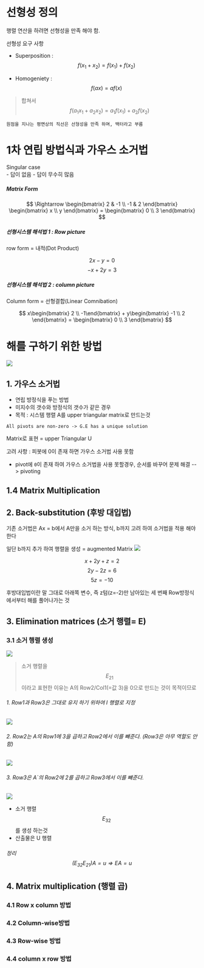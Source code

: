 # 선형성 정의 

행렬 연산을 하려면 선형성을 만족 해야 함. 

선형성 요구 사항 
- Superposition : $$f(x_1 + x_2) = f(x_1) + f(x_2) $$

- Homogeniety : $$ f(ax) = a f(x) $$

> 합쳐서 $$ f(a_1 x_1 + a_2 x_2) = a_1 f(x_1) + a_2 f(x_2)  $$

`원점을 지나는 평면상의 직선은 선형성을 만족 하며, 백터라고 부름`

# 1차 연립 방법식과 가우스 소거법

Singular case  
    - 답이 없음 
    - 답이 무수히 많음 


##### Matrix Form
$$
 \Rightarrow \begin{bmatrix} 2 & -1 \\ -1 & 2 \end{bmatrix} \begin{bmatrix} x \\ y \end{bmatrix} = \begin{bmatrix} 0 \\ 3 \end{bmatrix} 
$$

##### 선형시스템 해석법 1 : Row picture

row form = 내적(Dot Product)


$$ 2x -  y = 0 $$ 
$$ -x + 2y = 3 $$

##### 선형시스템 해석법 2 :  column picture

Column form  = 선형결합(Linear Comnibation)

$$
 x\begin{bmatrix} 2 \\ -1\end{bmatrix} + y\begin{bmatrix} -1 \\ 2 \end{bmatrix} = \begin{bmatrix} 0 \\ 3 \end{bmatrix} 
$$



# 해를 구하기 위한 방법
![](http://cfile6.uf.tistory.com/image/24502934581DC8162AFF95)

## 1. 가우스 소거법 
- 연립 방정식을 푸는 방법 
- 미지수의 갯수와 방정식의 갯수가 같은 경우
- 목적 : 시스템 행렬 A를 upper triangular matrix로 만드는것  

`All pivots are non-zero -> G.E has a unique solution`

Matrix로 표현 = upper Triangular U 

고려 사항 : 피봇에 0이 존재 하면 가우스 소거법 사용 못함 
- pivot에 `0`이 존재 하여 가우스 소거법을 사용 못할경우, 순서를 바꾸어 문제 해결 --> pivoting 

## 1.4 Matrix Multiplication 


## 2. Back-substitution (후방 대입법)
기존 소거법은 Ax = b에서 A만을 소거 하는 방식, b까지 고려 하여 소거법을 적용 해야 한다


일단 b까지 추가 하여 행렬을 생성 = augmented Matrix 
![](http://i.imgur.com/cSEt4bl.png)

 $$ x + 2y + z =  2 $$
 $$     2y -2z =  6 $$
 $$         5z =-10 $$ 
 
후방대입법이란 말 그대로 아래쪽 변수, 즉 z텀(z=-2)만 남아있는 세 번째 Row방정식에서부터 해를 풀어나가는 것





## 3. Elimination matrices (소거 행렬= E)

### 3.1 소거 행렬 생성 

![](http://cfile9.uf.tistory.com/image/2669753358220C1E0E87C5)

> 소거 행렬을 $$ E_{21}$$이라고 표현한 이유는 A의 Row2/Col1(=값 3)을 0으로 만드는 것이 목적이므로 

###### 1. Row1과 Row3은 그대로 유지 하기 위하여 I 행렬로 지정 
![](http://cfile25.uf.tistory.com/image/252B3C45582211FC070F56)

###### 2. Row2는 A의 Row1에 3을 곱하고 Row2에서 이를 뺴준다. (Row3은 아무 역할도 안함)
![](http://cfile9.uf.tistory.com/image/2762593F58234AB60AF0BE)

###### 3. Row3은 A`의 Row2에 2를 곱하고 Row3에서 이를 뺴준다. 
![](http://cfile3.uf.tistory.com/image/254C143F582353E038D2FD)
- 소거 행렬 $$ E_{32}$$ 를 생성 하는것 
- 산출물은 U 행렬

###### 정리 $$ (E_{32}E_{21}) A = u \Rightarrow EA=u $$




## 4. Matrix multiplication (행렬 곱)

### 4.1 Row x column 방법 


### 4.2 Column-wise방법 


### 4.3 Row-wise 방법 

### 4.4 column x row 방법 

